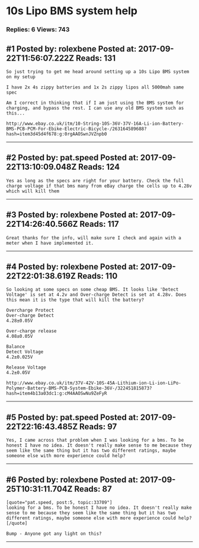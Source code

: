 # 10s Lipo BMS system help

### Replies: 6 Views: 743

## \#1 Posted by: rolexbene Posted at: 2017-09-22T11:56:07.222Z Reads: 131

```
So just trying to get me head around setting up a 10s Lipo BMS system on my setup

I have 2x 4s zippy batteries and 1x 2s zippy lipos all 5000mah same spec

Am I correct in thinking that if I am just using the BMS system for charging, and bypass the rest. I can use any old BMS system such as this...

http://www.ebay.co.uk/itm/10-String-10S-36V-37V-16A-Li-ion-Battery-BMS-PCB-PCM-For-Ebike-Electric-Bicycle-/263164589688?hash=item3d45d4f678:g:0rgAAOSwnJVZnpb0
```

---
## \#2 Posted by: pat.speed Posted at: 2017-09-22T13:10:09.048Z Reads: 124

```
Yes as long as the specs are right for your battery. Check the full charge voltage if that bms many from eBay charge the cells up to 4.28v which will kill them
```

---
## \#3 Posted by: rolexbene Posted at: 2017-09-22T14:26:40.566Z Reads: 117

```
Great thanks for the info, will make sure I check and again with a meter when I have implemented it.
```

---
## \#4 Posted by: rolexbene Posted at: 2017-09-22T22:01:38.619Z Reads: 110

```
So looking at some specs on some cheap BMS. It looks like 'Detect Voltage' is set at 4.2v and Over-charge Detect is set at 4.28v. Does this mean it is the type that will kill the battery?

Overcharge Protect
Over-charge Detect
4.28±0.05V
 
Over-charge release
4.08±0.05V
 
Balance
Detect Voltage
4.2±0.025V
 
Release Voltage
4.2±0.05V

http://www.ebay.co.uk/itm/37V-42V-10S-45A-Lithium-ion-Li-ion-LiPo-Polymer-Battery-BMS-PCB-System-Ebike-36V-/322451815873?hash=item4b13a03dc1:g:cM4AAOSwNu9ZeFyR
```

---
## \#5 Posted by: pat.speed Posted at: 2017-09-22T22:16:43.485Z Reads: 97

```
Yes, I came across that problem when I was looking for a bms. To be honest I have no idea. It doesn't really make sense to me because they seem like the same thing but it has two different ratings, maybe someone else with more experience could help?
```

---
## \#6 Posted by: rolexbene Posted at: 2017-09-25T10:31:11.704Z Reads: 87

```
[quote="pat.speed, post:5, topic:33709"]
looking for a bms. To be honest I have no idea. It doesn't really make sense to me because they seem like the same thing but it has two different ratings, maybe someone else with more experience could help?
[/quote]

Bump - Anyone got any light on this?
```

---
